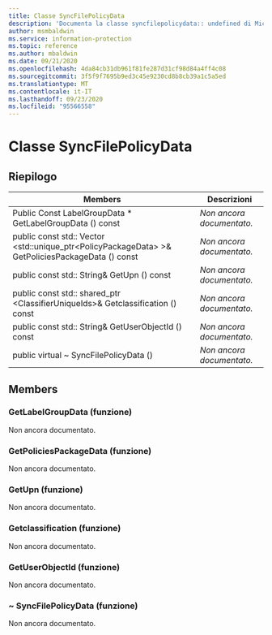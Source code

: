 ```yaml
---
title: Classe SyncFilePolicyData
description: 'Documenta la classe syncfilepolicydata:: undefined di Microsoft Information Protection (MIP) SDK.'
author: msmbaldwin
ms.service: information-protection
ms.topic: reference
ms.author: mbaldwin
ms.date: 09/21/2020
ms.openlocfilehash: 4da84cb31db961f81fe287d31cf98d84a4ff4c08
ms.sourcegitcommit: 3f5f9f7695b9ed3c45e9230cd8b8cb39a1c5a5ed
ms.translationtype: MT
ms.contentlocale: it-IT
ms.lasthandoff: 09/23/2020
ms.locfileid: "95566558"
---
```

# <a name="class-syncfilepolicydata"></a>Classe SyncFilePolicyData 
  
## <a name="summary"></a>Riepilogo
 Members                        | Descrizioni                                
--------------------------------|---------------------------------------------
Public Const LabelGroupData * GetLabelGroupData () const  | _Non ancora documentato._
public const std:: Vector \<std::unique_ptr\<PolicyPackageData\> \>& GetPoliciesPackageData () const  | _Non ancora documentato._
public const std:: String& GetUpn () const  | _Non ancora documentato._
public const std:: shared_ptr \<ClassifierUniqueIds\>& Getclassification () const  | _Non ancora documentato._
public const std:: String& GetUserObjectId () const  | _Non ancora documentato._
public virtual ~ SyncFilePolicyData ()  | _Non ancora documentato._
  
## <a name="members"></a>Members
  
### <a name="getlabelgroupdata-function"></a>GetLabelGroupData (funzione)
Non ancora documentato.

  
### <a name="getpoliciespackagedata-function"></a>GetPoliciesPackageData (funzione)
Non ancora documentato.

  
### <a name="getupn-function"></a>GetUpn (funzione)
Non ancora documentato.

  
### <a name="getclassificationlist-function"></a>Getclassification (funzione)
Non ancora documentato.

  
### <a name="getuserobjectid-function"></a>GetUserObjectId (funzione)
Non ancora documentato.

  
### <a name="syncfilepolicydata-function"></a>~ SyncFilePolicyData (funzione)
Non ancora documentato.
